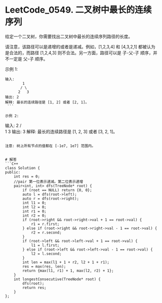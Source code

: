 # LeetCode_0549. 二叉树中最长的连续序列
给定一个二叉树，你需要找出二叉树中最长的连续序列路径的长度。

请注意，该路径可以是递增的或者是递减。例如，[1,2,3,4] 和 [4,3,2,1] 都被认为是合法的，而路径 [1,2,4,3] 则不合法。另一方面，路径可以是 子-父-子 顺序，并不一定是 父-子 顺序。

示例 1:
```
输入:
        1
       / \
      2   3
输出: 2
解释: 最长的连续路径是 [1, 2] 或者 [2, 1]。
 ```

示例 2:
```
输入:
        2
       / \
      1   3
输出: 3
解释: 最长的连续路径是 [1, 2, 3] 或者 [3, 2, 1]。
``` 

注意: 树上所有节点的值都在 [-1e7, 1e7] 范围内。


# 解答
```C++
class Solution {
public:
    int res = 0;
    //pair 第一位表示递减。第二位表示递增
    pair<int, int> dfs(TreeNode* root) {
        if (root == NULL) return {0, 0};
        auto l = dfs(root->left);
        auto r = dfs(root->right);
        int l1 = 0;
        int l2 = 0;
        int r1 = 0;
        int r2 = 0;
        if (root->right && root->right->val + 1 == root->val) {
            r1 = r.first;
        } else if (root->right && root->right->val - 1 == root->val) {
            r2 = r.second;
        }
        if (root->left && root->left->val + 1 == root->val) {
            l1 = l.first;
        } else if (root->left && root->left->val - 1 == root->val) {
            l2 = l.second;
        }
        int len = max(l1 + 1 + r2, l2 + 1 + r1);
        res = max(res, len);
        return {max(l1, r1) + 1, max(l2, r2) + 1};
    }
    int longestConsecutive(TreeNode* root) {
        dfs(root);
        return res;
    }
};
```